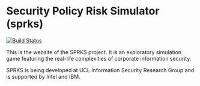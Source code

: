 Security Policy Risk Simulator (sprks)
======================================

[![Build Status](https://travis-ci.org/mapto/sprks.png)](https://travis-ci.org/mapto/sprks)


This is the website of the SPRKS project. It is an exploratory simulation game featuring the real-life complexities of corporate information security.

SPRKS is being developed at UCL Information Security Research Group and is supported by Intel and IBM.
